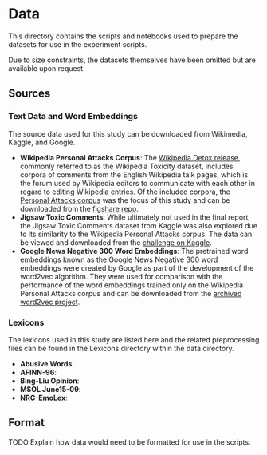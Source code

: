 # Data

This directory contains the scripts and notebooks used to prepare the datasets for use in the experiment scripts.

Due to size constraints, the datasets themselves have been omitted but are available upon request.

## Sources

### Text Data and Word Embeddings

The source data used for this study can be downloaded from Wikimedia, Kaggle, and Google.

* **Wikipedia Personal Attacks Corpus**: The [Wikipedia Detox release](https://meta.wikimedia.org/wiki/Research:Detox/Data_Release), commonly referred to as the Wikipedia Toxicity dataset, includes corpora of comments from the English Wikipedia talk pages, which is the forum used by Wikipedia editors to communicate with each other in regard to editing Wikipedia entries. Of the included corpora, the [Personal Attacks corpus](https://meta.wikimedia.org/wiki/Research:Detox/Data_Release#Personal_Attacks) was the focus of this study and can be downloaded from the [figshare repo](https://figshare.com/articles/Wikipedia_Talk_Labels_Personal_Attacks/4054689).
* **Jigsaw Toxic Comments**: While ultimately not used in the final report, the Jigsaw Toxic Comments dataset from Kaggle was also explored due to its similarity to the Wikipedia Personal Attacks corpus. The data can be viewed and downloaded from the [challenge on Kaggle](https://www.kaggle.com/c/jigsaw-toxic-comment-classification-challenge).
* **Google News Negative 300 Word Embeddings**: The pretrained word embeddings known as the Google News Negative 300 word embeddings were created by Google as part of the development of the word2vec algorithm. They were used for comparison with the performance of the word embeddings trained only on the Wikipedia Personal Attacks corpus and can be downloaded from the [archived word2vec project](https://code.google.com/archive/p/word2vec/). 

### Lexicons

The lexicons used in this study are listed here and the related preprocessing files can be found in the Lexicons directory within the data directory.

* **Abusive Words**:
* **AFINN-96**:
* **Bing-Liu Opinion**:
* **MSOL June15-09**:
* **NRC-EmoLex**:

## Format

TODO Explain how data would need to be formatted for use in the scripts.